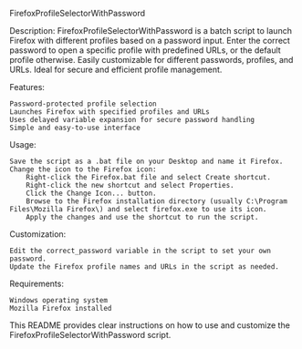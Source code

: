 FirefoxProfileSelectorWithPassword

Description:
FirefoxProfileSelectorWithPassword is a batch script to launch Firefox with different profiles based on a password input. Enter the correct password to open a specific profile with predefined URLs, or the default profile otherwise. Easily customizable for different passwords, profiles, and URLs. Ideal for secure and efficient profile management.

Features:

    Password-protected profile selection
    Launches Firefox with specified profiles and URLs
    Uses delayed variable expansion for secure password handling
    Simple and easy-to-use interface

Usage:

    Save the script as a .bat file on your Desktop and name it Firefox.
    Change the icon to the Firefox icon:
        Right-click the Firefox.bat file and select Create shortcut.
        Right-click the new shortcut and select Properties.
        Click the Change Icon... button.
        Browse to the Firefox installation directory (usually C:\Program Files\Mozilla Firefox\) and select firefox.exe to use its icon.
        Apply the changes and use the shortcut to run the script.

Customization:

    Edit the correct_password variable in the script to set your own password.
    Update the Firefox profile names and URLs in the script as needed.

Requirements:

    Windows operating system
    Mozilla Firefox installed

This README provides clear instructions on how to use and customize the FirefoxProfileSelectorWithPassword script.

